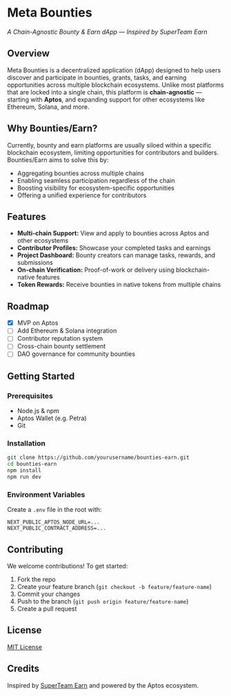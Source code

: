 # Meta Bounties

_A Chain-Agnostic Bounty & Earn dApp — Inspired by SuperTeam Earn_

## Overview

Meta Bounties is a decentralized application (dApp) designed to help users discover and participate in bounties, grants, tasks, and earning opportunities across multiple blockchain ecosystems. Unlike most platforms that are locked into a single chain, this platform is **chain-agnostic** — starting with **Aptos**, and expanding support for other ecosystems like Ethereum, Solana, and more.

## Why Bounties/Earn?

Currently, bounty and earn platforms are usually siloed within a specific blockchain ecosystem, limiting opportunities for contributors and builders. Bounties/Earn aims to solve this by:

- Aggregating bounties across multiple chains
- Enabling seamless participation regardless of the chain
- Boosting visibility for ecosystem-specific opportunities
- Offering a unified experience for contributors

## Features

- **Multi-chain Support:** View and apply to bounties across Aptos and other ecosystems
- **Contributor Profiles:** Showcase your completed tasks and earnings
- **Project Dashboard:** Bounty creators can manage tasks, rewards, and submissions
- **On-chain Verification:** Proof-of-work or delivery using blockchain-native features
- **Token Rewards:** Receive bounties in native tokens from multiple chains

## Roadmap

- [x] MVP on Aptos
- [ ] Add Ethereum & Solana integration
- [ ] Contributor reputation system
- [ ] Cross-chain bounty settlement
- [ ] DAO governance for community bounties

## Getting Started

### Prerequisites

- Node.js & npm
- Aptos Wallet (e.g. Petra)
- Git

### Installation

```bash
git clone https://github.com/yourusername/bounties-earn.git
cd bounties-earn
npm install
npm run dev
```

### Environment Variables

Create a `.env` file in the root with:

```env
NEXT_PUBLIC_APTOS_NODE_URL=...
NEXT_PUBLIC_CONTRACT_ADDRESS=...
```

## Contributing

We welcome contributions! To get started:

1. Fork the repo
2. Create your feature branch (`git checkout -b feature/feature-name`)
3. Commit your changes
4. Push to the branch (`git push origin feature/feature-name`)
5. Create a pull request

## License

[MIT License](LICENSE)

## Credits

Inspired by [SuperTeam Earn](https://earn.superteam.fun/) and powered by the Aptos ecosystem.
